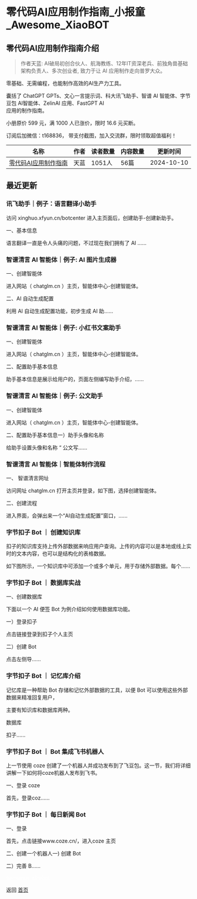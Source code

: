 # 零代码AI应用制作指南_小报童_Awesome_XiaoBOT

## 零代码AI应用制作指南介绍
> 作者天蓝: AI破局初创合伙人、航海教练、12年IT资深老兵、前独角兽基础架构负责人、多次创业者, 致力于让 AI 应用制作走向普罗大众。    
    
零基础、无需编程，也能制作高效的AI生产力工具。    
    
囊括了 ChatGPT GPTs、文心一言提示词、科大讯飞助手、智谱 AI 智能体、字节豆包 AI智能体、ZelinAI 应用、FastGPT AI  
应用的制作指南。    
    
小册原价 599 元，满 1000 人已涨价，限时 16.6 元买断。    
    
订阅后加微信：t168836， 带支付截图，加入交流群，限时领取超值福利！  
  


|名称|作者|读者数量|内容数量|更新时间|
|---|---|---|---|---|
|[零代码AI应用制作指南](https://xiaobot.net/p/aiappmake?refer=0b133df9-27dc-423b-8101-639049001c13)|天蓝|1051人|56篇|2024-10-10|

## 最近更新
### 讯飞助手｜例子：语言翻译小助手

访问 xinghuo.xfyun.cn/botcenter 进入主页面后，创建助手-创建新助手。

一、基本信息

语言翻译一直是令人头痛的问题，不过现在我们拥有了 AI ......

### 智谱清言 AI 智能体｜例子: AI 图片生成器

一、创建智能体

进入网站（ chatglm.cn ）主页，智能体中心-创建智能体。

二、AI 自动生成配置

利用 AI 自动生成配置功能，初步生成 AI 助......

### 智谱清言 AI 智能体｜例子: 小红书文案助手

一、创建智能体

进入网站（ chatglm.cn ）主页，智能体中心-创建智能体。

二、配置助手基本信息

助手基本信息是展示给用户的，页面左侧编写助手介绍，......

### 智谱清言 AI 智能体｜例子: 公文助手

一、创建智能体

进入网站（ chatglm.cn ）主页，智能体中心-创建智能体。

二、配置助手基本信息一）助手头像和名称

给助手设置头像和名称 “ 公文写......

### 智谱清言 AI 智能体｜智能体制作流程

一、 智谱清言网址

访问网址 chatglm.cn 打开主页并登录，如下图，选择创建智能体。

二、创建流程

进入界面，会弹出来一个“AI自动生成配置”窗口，......

### 字节扣子 Bot ｜ 创建知识库

扣子的知识库支持上传外部数据来响应用户查询。上传的内容可以是本地或线上实时的文本内容，也可以是结构化的表格数据。

如下图所示，一个知识库中可添加一个或多个单元，用于存储外部数据。每个......

### 字节扣子 Bot ｜ 数据库实战

一、创建数据库

下面以一个 AI 便签 Bot 为例介绍如何使用数据库功能。

一）登录扣子

点击链接登录到扣子个人主页

二）创建 Bot

点击左侧导......

### 字节扣子 Bot ｜ 记忆库介绍

记忆库是一种帮助 Bot 存储和记忆外部数据的工具，以便 Bot 可以使用这些外部数据来精准回复用户，

主要有知识库和数据库两种。

数据库

扣子......

### 字节扣子 Bot ｜ Bot 集成飞书机器人

上一节使用 coze 创建了一个机器人并成功发布到了飞豆包。这一节，我们将详细讲解一下如何将coze机器人发布到飞书。

一、登录 coze

首先，登录coz......

### 字节扣子 Bot ｜ 每日新闻 Bot

一、登录

首先，点击链接www.coze.cn/，进入coze 主页

二、创建一个机器人一) 创建 Bot

二）完善 B......


<a href="https://github.com/Reno9527/awesome-xiaobot" style="color: white; text-decoration: none;">awesome-xiaobot</a>

返回 [首页](../README.md)
